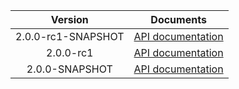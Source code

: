 | Version | Documents |
|:---:|---|
| 2.0.0-rc1-SNAPSHOT | [API documentation](2.0.0-rc1-SNAPSHOT) |
| 2.0.0-rc1 | [API documentation](2.0.0-rc1) |
| 2.0.0-SNAPSHOT | [API documentation](2.0.0-SNAPSHOT) |
